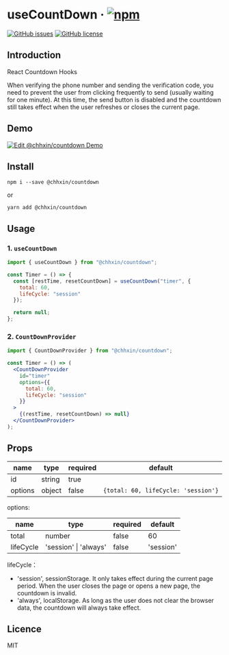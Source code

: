 # useCountDown &middot; [![npm](https://img.shields.io/npm/v/@chhxin/countdown.svg)](https://www.npmjs.com/package/@chhxin/countdown)

[![GitHub issues](https://img.shields.io/github/issues/ChhXin/countdown)](https://github.com/ChhXin/countdown/issues)
[![GitHub license](https://img.shields.io/github/license/ChhXin/countdown)](https://github.com/ChhXin/countdown/blob/master/LICENSE)

## Introduction

React Countdown Hooks

When verifying the phone number and sending the verification code, you need to prevent the user from clicking frequently to send (usually waiting for one minute). At this time, the send button is disabled and the countdown still takes effect when the user refreshes or closes the current page.

## Demo

[![Edit @chhxin/countdown Demo](https://codesandbox.io/static/img/play-codesandbox.svg)](https://codesandbox.io/s/chhxincountdown-demo-qc3yd)

## Install

```shell
npm i --save @chhxin/countdown
```

or

```shell
yarn add @chhxin/countdown
```

## Usage

### 1. `useCountDown`

```jsx
import { useCountDown } from "@chhxin/countdown";

const Timer = () => {
  const [restTime, resetCountDown] = useCountDown("timer", {
    total: 60,
    lifeCycle: "session"
  });

  return null;
};
```

### 2. `CountDownProvider`

```jsx
import { CountDownProvider } from "@chhxin/countdown";

const Timer = () => (
  <CountDownProvider
    id="timer"
    options={{
      total: 60,
      lifeCycle: "session"
    }}
  >
    {(restTime, resetCountDown) => null}
  </CountDownProvider>
);
```

## Props

| name    | type   | required | default                             |
| ------- | ------ | -------- | ----------------------------------- |
| id      | string | true     |                                     |
| options | object | false    | `{total: 60, lifeCycle: 'session'}` |

options:

| name      | type                  | required | default   |
| --------- | --------------------- | -------- | --------- |
| total     | number                | false    | 60        |
| lifeCycle | 'session' \| 'always' | false    | 'session' |

lifeCycle：

- 'session', sessionStorage. It only takes effect during the current page period. When the user closes the page or opens a new page, the countdown is invalid.
- 'always', localStorage. As long as the user does not clear the browser data, the countdown will always take effect.

## Licence

MIT
